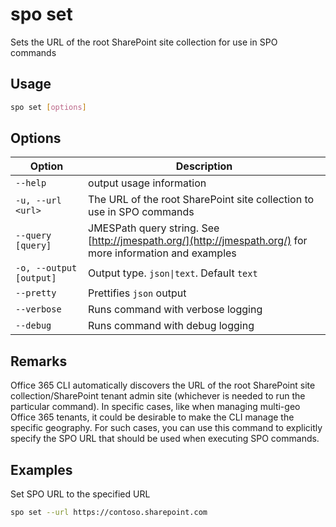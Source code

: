 # spo set

Sets the URL of the root SharePoint site collection for use in SPO commands

## Usage

```sh
spo set [options]
```

## Options

Option|Description
------|-----------
`--help`|output usage information
`-u, --url <url>`|The URL of the root SharePoint site collection to use in SPO commands
`--query [query]`|JMESPath query string. See [http://jmespath.org/](http://jmespath.org/) for more information and examples
`-o, --output [output]`|Output type. `json\|text`. Default `text`
`--pretty`|Prettifies `json` output
`--verbose`|Runs command with verbose logging
`--debug`|Runs command with debug logging

## Remarks

Office 365 CLI automatically discovers the URL of the root SharePoint site collection/SharePoint tenant admin site (whichever is needed to run the particular command). In specific cases, like when managing multi-geo Office 365 tenants, it could be desirable to make the CLI manage the specific geography. For such cases, you can use this command to explicitly specify the SPO URL that should be used when executing SPO commands.

## Examples

Set SPO URL to the specified URL

```sh
spo set --url https://contoso.sharepoint.com
```

